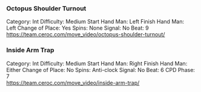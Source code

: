 ### Octopus Shoulder Turnout

Category: Int Difficulty: Medium Start Hand Man: Left Finish Hand Man: Left Change of Place: Yes Spins: None Signal: No Beat: 9  
https://team.ceroc.com/move_video/octopus-shoulder-turnout/

### Inside Arm Trap

Category: Int Difficulty: Medium Start Hand Man: Right Finish Hand Man: Either Change of Place: No Spins: Anti-clock Signal: No Beat: 6 CPD Phase: 7  
https://team.ceroc.com/move_video/inside-arm-trap/

